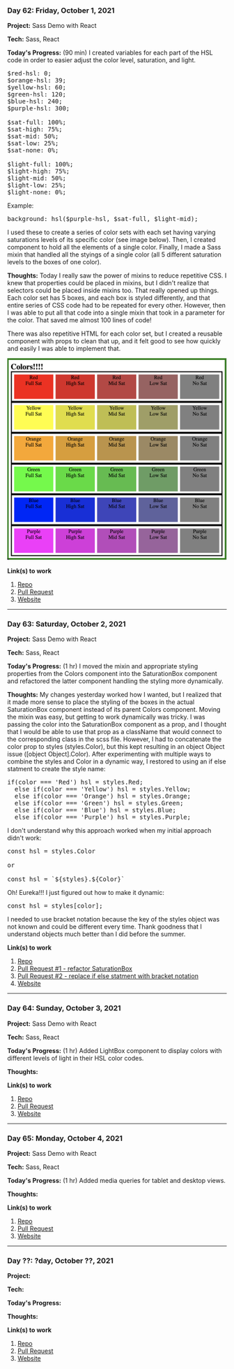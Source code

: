 ### Day 62: Friday, October 1, 2021

**Project:** Sass Demo with React

**Tech:** Sass, React

**Today's Progress:** (90 min) I created variables for each part of the HSL code in order to easier adjust the color level, saturation, and light.

<pre>
$red-hsl: 0;
$orange-hsl: 39;
$yellow-hsl: 60;
$green-hsl: 120;
$blue-hsl: 240;
$purple-hsl: 300;

$sat-full: 100%;
$sat-high: 75%;
$sat-mid: 50%;
$sat-low: 25%;
$sat-none: 0%;

$light-full: 100%;
$light-high: 75%;
$light-mid: 50%;
$light-low: 25%;
$light-none: 0%;
</pre>

Example:

<pre>
background: hsl($purple-hsl, $sat-full, $light-mid);
</pre>

I used these to create a series of color sets with each set having varying saturations levels of its specific color (see image below). Then, I created component to hold all the elements of a single color. Finally, I made a Sass mixin that handled all the styings of a single color (all 5 different saturation levels to the boxes of one color).

**Thoughts:** Today I really saw the power of mixins to reduce repetitive CSS. I knew that properties could be placed in mixins, but I didn't realize that selectors could be placed inside mixins too. That really opened up things. Each color set has 5 boxes, and each box is styled differently, and that entire series of CSS code had to be repeated for every other. However, then I was able to put all that code into a single mixin that took in a parameter for the color. That saved me almost 100 lines of code!

There was also repetitive HTML for each color set, but I created a reusable component with props to clean that up, and it felt good to see how quickly and easily I was able to implement that.

![Set of colors with different saturation levels](./assets/saturations.png 'Color Boxes')

**Link(s) to work**

1. [Repo](https://github.com/franco-ortega/demo-sass-02-react)
1. [Pull Request](https://github.com/franco-ortega/demo-sass-02-react/pull/1)
1. [Website](https://sass-react-demo.netlify.app/)

---

### Day 63: Saturday, October 2, 2021

**Project:** Sass Demo with React

**Tech:** Sass, React

**Today's Progress:** (1 hr) I moved the mixin and appropriate styling properties from the Colors component into the SaturationBox component and refactored the latter component handling the styling more dynamically.

**Thoughts:** My changes yesterday worked how I wanted, but I realized that it made more sense to place the styling of the boxes in the actual SaturationBox component instead of its parent Colors component. Moving the mixin was easy, but getting to work dynamically was tricky. I was passing the color into the SaturationBox component as a prop, and I thought that I would be able to use that prop as a className that would connect to the corresponding class in the scss file. However, I had to concatenate the color prop to styles (styles.Color), but this kept resulting in an object Object issue ([object Object].Color). After experimenting with multiple ways to combine the styles and Color in a dynamic way, I restored to using an if else statment to create the style name:

<pre>
if(color === 'Red') hsl = styles.Red;
  else if(color === 'Yellow') hsl = styles.Yellow;
  else if(color === 'Orange') hsl = styles.Orange;
  else if(color === 'Green') hsl = styles.Green;
  else if(color === 'Blue') hsl = styles.Blue;
  else if(color === 'Purple') hsl = styles.Purple;
</pre>

I don't understand why this approach worked when my initial approach didn't work:

<pre>
const hsl = styles.Color

or

const hsl = `${styles}.${Color}`
</pre>

Oh! Eureka!!! I just figured out how to make it dynamic:

<pre>
const hsl = styles[color];
</pre>

I needed to use bracket notation because the key of the styles object was not known and could be different every time. Thank goodness that I understand objects much better than I did before the summer.

**Link(s) to work**

1. [Repo](https://github.com/franco-ortega/ts-02-storybook)
1. [Pull Request #1 - refactor SaturationBox](https://github.com/franco-ortega/demo-sass-02-react/pull/2)
1. [Pull Request #2 - replace if else statment with bracket notation](https://github.com/franco-ortega/demo-sass-02-react/pull/3)
1. [Website](https://tell-your-tale.netlify.app/)

---

### Day 64: Sunday, October 3, 2021

**Project:** Sass Demo with React

**Tech:** Sass, React

**Today's Progress:** (1 hr) Added LightBox component to display colors with different levels of light in their HSL color codes.

**Thoughts:**

**Link(s) to work**

1. [Repo](https://github.com/franco-ortega/ts-02-storybook)
1. [Pull Request](https://github.com/franco-ortega/demo-sass-02-react/pull/4)
1. [Website](https://tell-your-tale.netlify.app/)

---

### Day 65: Monday, October 4, 2021

**Project:** Sass Demo with React

**Tech:** Sass, React

**Today's Progress:** (1 hr) Added media queries for tablet and desktop views.

**Thoughts:**

**Link(s) to work**

1. [Repo](https://github.com/franco-ortega/ts-02-storybook)
1. [Pull Request](https://github.com/franco-ortega/demo-sass-02-react/pull/5)
1. [Website](https://tell-your-tale.netlify.app/)

---

### Day ??: ?day, October ??, 2021

**Project:**

**Tech:**

**Today's Progress:**

**Thoughts:**

**Link(s) to work**

1. [Repo](https://github.com/franco-ortega/ts-02-storybook)
1. [Pull Request](https://github.com/franco-ortega/ts-02-storybook/pull/8)
1. [Website](https://tell-your-tale.netlify.app/)

